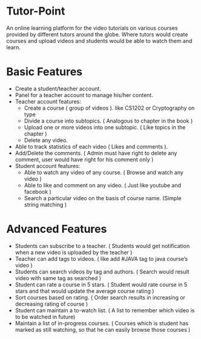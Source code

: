 # Tutor-Point
An online learning platform for the video tutorials on various courses provided by different tutors around the globe. Where tutors would create courses and upload videos and students would be able to watch them and learn.

# Basic Features
<UL>
   <LI> Create a student/teacher account. </LI>
   <LI> Panel for a teacher account to manage his/her content. </LI>
   <LI> Teacher account features:
<UL>
   <LI> Create a course ( group of videos ). like CS1202 or Cryptography on type </LI>
   <LI> Divide a course into subtopics. ( Analogous to chapter in the book ) </LI>
   <LI> Upload one or more videos into one subtopic. ( Like topics in the chapter ) </LI>
   <LI> Delete any video. </LI>
      </UL> </LI>
   <LI> Able to track statistics of each video ( Likes and comments ). </LI>
<LI> Add/Delete the comments. ( Admin must have right to delete any comment, user would have right for his comment only ) </LI>
<LI> Student account features:
  <UL>
   <LI> Able to watch any video of any course. ( Browse and watch any video )
   <LI> Able to like and comment on any video. ( Just like youtube and facebook )
   <LI> Search a particular video on the basis of course name. (Simple string matching )
   </UL> </LI>
</UL>
     
     
# Advanced Features
* Students can subscribe to a teacher. ( Students would get notification when a new video is uploaded by the teacher )
* Teacher can add tags to videos. ( like add #JAVA tag to java course’s video )
* Students can search videos by tag and authors. ( Search would result video with same tag as searched )
* Student can rate a course in 5 stars. ( Student would rate course in 5 stars and that would update the average course rating )
* Sort courses based on rating. ( Order search results in increasing or decreasing rating of course )
* Student can maintain a to-watch list. ( A list to remember which video is to be watched in future)
* Maintain a list of in-progress courses. ( Courses which is student has marked as still watching, so that he can easily browse those courses )
